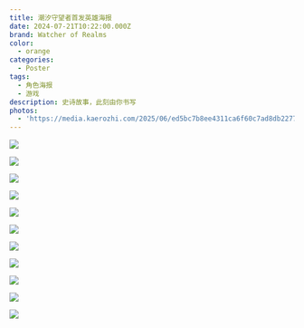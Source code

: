```yaml
---
title: 潮汐守望者首发英雄海报
date: 2024-07-21T10:22:00.000Z
brand: Watcher of Realms
color:
  - orange
categories:
  - Poster
tags:
  - 角色海报
  - 游戏
description: 史诗故事，此刻由你书写
photos:
  - 'https://media.kaerozhi.com/2025/06/ed5bc7b8ee4311ca6f60c7ad8db22773.webp'
---
```

![](https://media.kaerozhi.com/2025/06/90b152f24106c2ea0688ddeb46d8b004.webp)

![](https://media.kaerozhi.com/2025/06/290e734631589b66f8cddde2e3bd11d9.webp)

![](https://media.kaerozhi.com/2025/06/b483add60bb8b2111ec63b8e2fbcca02.webp)

![](https://media.kaerozhi.com/2025/06/9e100aa9f9f831cd8d869511d61341d1.webp)

![](https://media.kaerozhi.com/2025/06/d9a921f6e0c3c9dd9bf42226db952b6d.webp)

![](https://media.kaerozhi.com/2025/06/0a6430a243dd09fa29fc0bb277aa530b.webp)

![](https://media.kaerozhi.com/2025/06/49273b5c7adeb9698fd47ef14541afc1.webp)

![](https://media.kaerozhi.com/2025/06/7327a2eeb6034220a2c12b6ded216f7c.webp)

![](https://media.kaerozhi.com/2025/06/1bbd6bd32ba58c395fb74eee9f912321.webp)

![](https://media.kaerozhi.com/2025/06/ec8eea6e5348e2c3bc70a98bc696a9fb.webp)

![](https://media.kaerozhi.com/2025/06/7f39eb69e3622d5129955dc7b2f4c401.webp)


